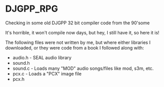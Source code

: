 # DJGPP_RPG

Checking in some old DJGPP 32 bit compiler code from the 90'some

It's horrible, it won't compile now days, but hey, I still have it, so here it is!

The following files were not written by me, but where either libraries I downloaded, or they were code from a book I followed along with:
- audio.h - SEAL audio library
- sound.h
- sound.c - Loads many "MOD" audio songs/files like mod, s3m, etc.
- pcx.c - Loads a "PCX" image file 
- pcx.h
